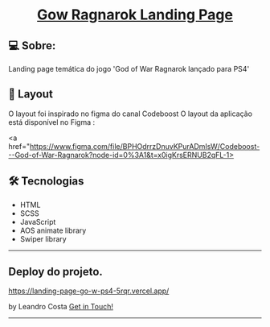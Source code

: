 <h1 align="center">
    <a href="#"> Gow Ragnarok Landing Page </a>
</h1>

## 💻 Sobre:

Landing page temática do jogo 'God of War Ragnarok lançado para PS4'


## 🎨 Layout

O layout foi inspirado no figma do canal Codeboost
O layout da aplicação está disponível no Figma :

<a href="https://www.figma.com/file/BPHOdrrzDnuvKPurADmIsW/Codeboost---God-of-War-Ragnarok?node-id=0%3A1&t=x0igKrsERNUB2qFL-1>
  <img alt="" src="https://img.shields.io/badge/Acessar%20Layout%20-Figma-%2304D361">
</a>


## 🛠 Tecnologias

- HTML
- SCSS
- JavaScript
- AOS animate library
- Swiper library

---

## Deploy do projeto.
https://landing-page-go-w-ps4-5rqr.vercel.app/


 by Leandro Costa  [Get in Touch!](https://www.linkedin.com/in/leandro-costa-b23515220/)

---

